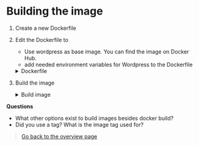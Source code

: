 # Building the image

1. Create a new Dockerfile
2. Edit the Dockerfile to
    - Use wordpress as base image. You can find the image on Docker Hub.
    - add needed environment variables for Wordpress to the Dockerfile
    <details><summary>Dockerfile</summary>

    ```docker
    FROM wordpress

    # Set environment variables used by the Wordpress image
    # DB_USER and DB_PASSWORD are included as an example. However,
    # these should be removed and set during docker run.
    ENV WORDPRESS_DB_HOST=127.0.0.1:3306 \
        WORDPRESS_DB_USER=wpuser \
        WORDPRESS_DB_PASSWORD=super-secret-password \
        WORDPRESS_DB_NAME=wpsite \
        WORDPRESS_TABLE_PREFIX=wp_
    ```
    </details>
3. Build the image
    <details><summary>Build image</summary>

    ```docker build -t myregistry/wordpress:1.0.0 .```
    </summary>

**Questions**
- What other options exist to build images besides docker build?
- Did you use a tag? What is the image tag used for?

> [Go back to the overview page](/Docker-Quickstart-Steps.md)